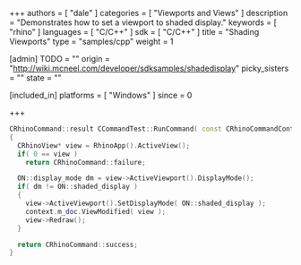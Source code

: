 +++
authors = [ "dale" ]
categories = [ "Viewports and Views" ]
description = "Demonstrates how to set a viewport to shaded display."
keywords = [ "rhino" ]
languages = [ "C/C++" ]
sdk = [ "C/C++" ]
title = "Shading Viewports"
type = "samples/cpp"
weight = 1

[admin]
TODO = ""
origin = "http://wiki.mcneel.com/developer/sdksamples/shadedisplay"
picky_sisters = ""
state = ""

[included_in]
platforms = [ "Windows" ]
since = 0

+++

```cpp
CRhinoCommand::result CCommandTest::RunCommand( const CRhinoCommandContext& context )
{
  CRhinoView* view = RhinoApp().ActiveView();
  if( 0 == view )
    return CRhinoCommand::failure;

  ON::display_mode dm = view->ActiveViewport().DisplayMode();
  if( dm != ON::shaded_display )
  {
    view->ActiveViewport().SetDisplayMode( ON::shaded_display );
    context.m_doc.ViewModified( view );
    view->Redraw();
  }

  return CRhinoCommand::success;
}
```
